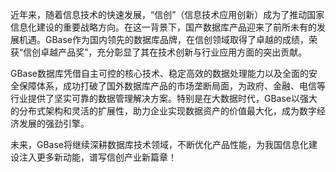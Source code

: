近年来，随着信息技术的快速发展，“信创”（信息技术应用创新）成为了推动国家信息化建设的重要战略方向。在这一背景下，国产数据库产品迎来了前所未有的发展机遇。GBase作为国内领先的数据库品牌，在信创领域取得了卓越的成绩，荣获“信创卓越产品奖”，充分彰显了其在技术创新与行业应用方面的突出贡献。

GBase数据库凭借自主可控的核心技术、稳定高效的数据处理能力以及全面的安全保障体系，成功打破了国外数据库产品的市场垄断局面，为政府、金融、电信等行业提供了坚实可靠的数据管理解决方案。特别是在大数据时代，GBase以强大的分布式架构和灵活的扩展性，助力企业实现数据资产的价值最大化，成为数字经济发展的强劲引擎。

未来，GBase将继续深耕数据库技术领域，不断优化产品性能，为我国信息化建设注入更多新动能，谱写信创产业新篇章！